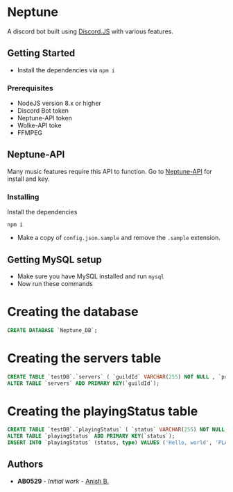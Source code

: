 # Neptune

A discord bot built using [Discord.JS](https://discord.js.org/#/) with various features.

## Getting Started

* Install the dependencies via `npm i`

### Prerequisites

* NodeJS version 8.x or higher
* Discord Bot token
* Neptune-API token
* Wolke-API toke
* FFMPEG

## Neptune-API

Many music features require this API to function. Go to [Neptune-API](https://github.com/MoistSenpai/Neptune-API) for install and key.

### Installing


Install the dependencies

```
npm i
```

* Make a copy of `config.json.sample` and remove the `.sample` extension.


## Getting MySQL setup

* Make sure you have MySQL installed and run `mysql`
* Now run these commands


# Creating the database
```sql
CREATE DATABASE `Neptune_DB`;
```

# Creating the servers table
```sql
CREATE TABLE `testDB`.`servers` ( `guildId` VARCHAR(255) NOT NULL , `prefix` VARCHAR(255) NOT NULL , `queue` LONGTEXT NOT NULL ) ENGINE = InnoDB;
ALTER TABLE `servers` ADD PRIMARY KEY(`guildId`);
```

# Creating the playingStatus table
```sql
CREATE TABLE `testDB`.`playingStatus` ( `status` VARCHAR(255) NOT NULL , `type` VARCHAR(255) NOT NULL ) ENGINE = InnoDB;
ALTER TABLE `playingStatus` ADD PRIMARY KEY(`status`);
INSERT INTO `playingStatus` (status, type) VALUES ('Hello, world', 'PLAYING');
```


## Authors

* **AB0529** - *Initial work* - [Anish B.](https://github.com/MoistSenpai)
